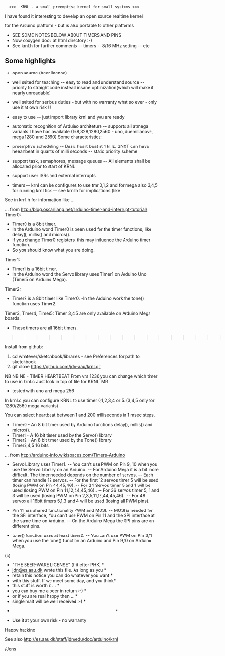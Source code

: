       >>>  KRNL - a small preemptive kernel for small systems <<<
       
I have found it interesting to develop an open source realtime kernel 

for the Arduino platform - but is also portable to other platforms



- SEE SOME NOTES BELOW ABOUT TIMERS AND PINS 
- Now doxygen docu at html directory :-)
- See krnl.h for further comments
-- timers
-- 8/16 MHz setting
-- etc


Some highlights
---------------

- open source (beer license)
- well suited for teaching
-- easy to read and understand source
-- priority to straight code instead insane optimization(which will make it nearly unreadable)

- well suited for serious duties - but with no warranty what so ever - only use it at own risk !!!

- easy to use
-- just import library krnl and you are ready

- automatic recognition of Arduino architeture
-- supports all atmega variants I have had available (168,328,1280,2560 - uno, duemillanove, mega 1280 and 2560)
Some characteristics:

- preemptive scheduling 
-- Basic heart beat at 1 kHz. SNOT can have heeartbeat in quants of milli seconds
-- static priority scheme
- support task, semaphores, message queues
-- All elements shall be allocated prior to start of KRNL
- support user ISRs and external interrupts

- timers
-- krnl can be configures to use tmr 0,1,2 and for mega also 3,4,5 for running krnl tick
-- see krnl.h for implications (like 

See in krnl.h for information like ...

... from http://blog.oscarliang.net/arduino-timer-and-interrupt-tutorial/
Timer0:
- Timer0 is a 8bit timer.
- In the Arduino world Timer0 is been used for the timer functions, like delay(), millis() and micros().
-  If you change Timer0 registers, this may influence the Arduino timer function.
- So you should know what you are doing.

Timer1:
- Timer1 is a 16bit timer.
- In the Arduino world the Servo library uses Timer1 on Arduino Uno (Timer5 on Arduino Mega).

Timer2:
- Timer2 is a 8bit timer like Timer0.
 -In the Arduino work the tone() function uses Timer2.

Timer3, Timer4, Timer5: Timer 3,4,5 are only available on Arduino Mega boards.
- These timers are all 16bit timers.

>>>>>>>>>>>>>>>>>>>>>><

Install from github:

1) cd whatever/sketchbook/libraries   - see Preferences for path to sketchbook
2) git clone https://github.com/jdn-aau/krnl.git

NB NB NB - TIMER HEARTBEAT
 From vrs 1236 you can change which timer to use in krnl.c Just look in top of file for KRNLTMR
 - tested with uno and mega 256

In krnl.c you can configure KRNL to use timer 0,1,2,3,4 or 5. (3,4,5 only for 1280/2560 mega variants)

You can select heartbeat between 1 and 200 milliseconds in 1 msec steps.

- Timer0 - An 8 bit timer used by Arduino functions delay(), millis() and micros().
- Timer1 - A 16 bit timer used by the Servo() library
- Timer2 - An 8 bit timer used by the Tone() library
- Timer3,4,5 16 bits
    
    
... from http://arduino-info.wikispaces.com/Timers-Arduino

- Servo Library uses Timer1. 
--  You can’t use PWM on Pin 9, 10 when you use the Servo Library on an Arduino. 
--  For Arduino Mega it is a bit more difficult. The timer needed depends on the number of servos. 
--  Each timer can handle 12 servos. 
--  For the first 12 servos timer 5 will be used (losing PWM on Pin 44,45,46). 
--  For 24 Servos timer 5 and 1 will be used (losing PWM on Pin 11,12,44,45,46).. 
--  For 36 servos timer 5, 1 and 3 will be used (losing PWM on Pin 2,3,5,11,12,44,45,46).. 
--  For 48 servos all 16bit timers 5,1,3 and 4 will be used (losing all PWM pins).

- Pin 11 has shared functionality PWM and MOSI. 
--  MOSI is needed for the SPI interface, You can’t use PWM on Pin 11 and the SPI interface at the same time on Arduino. 
--  On the Arduino Mega the SPI pins are on different pins.

- tone() function uses at least timer2. 
--  You can’t use PWM on Pin 3,11 when you use the tone() function an Arduino and Pin 9,10 on Arduino Mega.

(c)
* "THE BEER-WARE LICENSE" (frit efter PHK)           *
 * <jdn@es.aau.dk> wrote this file. As long as you    *
 * retain this notice you can do whatever you want    *
 * with this stuff. If we meet some day, and you think*
 * this stuff is worth it ...                         *
 *  you can buy me a beer in return :-)               *
 * or if you are real happy then ...                  *
 * single malt will be well received :-)              *
 *                                                    *
 * Use it at your own risk - no warranty       

Happy hacking

See also http://es.aau.dk/staff/jdn/edu/doc/arduino/krnl

/Jens
